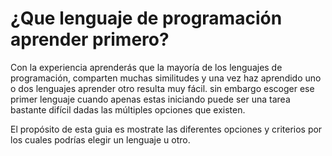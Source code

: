 # ¿Que lenguaje de programación aprender primero?

Con la experiencia aprenderás que la mayoría de los lenguajes de programación, comparten muchas similitudes y una vez haz aprendido uno o dos lenguajes aprender otro resulta muy fácil. sin embargo escoger ese primer lenguaje cuando apenas estas iniciando puede ser una tarea bastante difícil dadas las múltiples opciones que existen.

El propósito de esta guia es mostrate las diferentes opciones y criterios por los cuales podrías elegir un lenguaje u otro.
